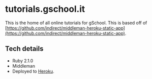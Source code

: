 # tutorials.gschool.it
This is the home of all online tutorials for gSchool. This is based off of [https://github.com/indirect/middleman-heroku-static-app](https://github.com/indirect/middleman-heroku-static-app).

## Tech details
* Ruby 2.1.0
* Middleman
* Deployed to [Heroku](http://tutorials-gschool-production.herokuapp.com/).

